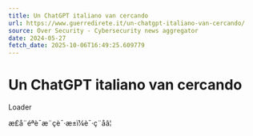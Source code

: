 ```yaml
---
title: Un ChatGPT italiano van cercando
url: https://www.guerredirete.it/un-chatgpt-italiano-van-cercando/
source: Over Security - Cybersecurity news aggregator
date: 2024-05-27
fetch_date: 2025-10-06T16:49:25.609779
---
```


# Un ChatGPT italiano van cercando

Loader

æ­£å¨éªè¯æ¨çè¯·æ±ï¼è¯·ç¨åâ¦
